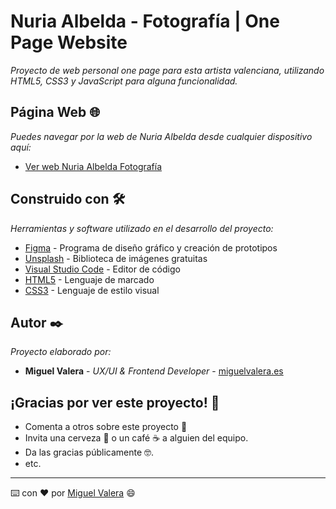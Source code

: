# Nuria Albelda - Fotografía | One Page Website

_Proyecto de web personal one page para esta artista valenciana, utilizando HTML5, CSS3 y JavaScript para alguna funcionalidad._


## Página Web 🌐

_Puedes navegar por la web de Nuria Albelda desde cualquier dispositivo aquí:_

* [Ver web Nuria Albelda Fotografía](https://migvalera.github.io/nuriaalbeldafoto/index.html)


## Construido con 🛠️ 

_Herramientas y software utilizado en el desarrollo del proyecto:_

* [Figma](https://www.figma.com/) - Programa de diseño gráfico y creación de prototipos
* [Unsplash](https://unsplash.com/) - Biblioteca de imágenes gratuitas
* [Visual Studio Code](https://code.visualstudio.com/) - Editor de código
* [HTML5](https://developer.mozilla.org/es/docs/HTML/HTML5) - Lenguaje de marcado
* [CSS3](https://developer.mozilla.org/es/docs/Web/CSS) - Lenguaje de estilo visual


## Autor ✒️ 

_Proyecto elaborado por:_

* **Miguel Valera** - *UX/UI & Frontend Developer* - [miguelvalera.es](https://miguelvalera.es)


## ¡Gracias por ver este proyecto! 🎁 

* Comenta a otros sobre este proyecto 📢
* Invita una cerveza 🍺 o un café ☕ a alguien del equipo. 
* Da las gracias públicamente 🤓.
* etc.


---
⌨️ con ❤️ por [Miguel Valera](https://github.com/migvalera) 😄
